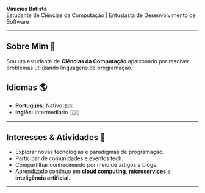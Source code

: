 **Vinicius Batista**  
Estudante de Ciências da Computação | Entusiasta de Desenvolvimento de Software  

---

## Sobre Mim 🌟

Sou um estudante de **Ciências da Computação** apaixonado por resolver problemas utilizando linguagens de programação.


## Idiomas 🌎

- **Português:** Nativo 🇧🇷
- **Inglês:** Intermediário 🇺🇸

---

## Interesses & Atividades 🌟

- Explorar novas tecnologias e paradigmas de programação.
- Participar de comunidades e eventos tech.
- Compartilhar conhecimento por meio de artigos e blogs.
- Aprendizado contínuo em **cloud computing**, **microservices** e **inteligência artificial**.

---

